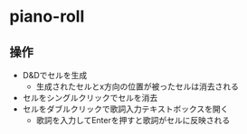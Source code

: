 # piano-roll

## 操作
- D&Dでセルを生成
  - 生成されたセルとx方向の位置が被ったセルは消去される
- セルをシングルクリックでセルを消去
- セルをダブルクリックで歌詞入力テキストボックスを開く
  - 歌詞を入力してEnterを押すと歌詞がセルに反映される
